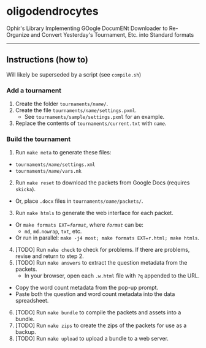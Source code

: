 oligodendrocytes
================

Ophir's Library Implementing GOogle DocumENt Downloader to Re-Organize and Convert Yesterday's Tournament, Etc. into Standard formats

---

## Instructions (how to)

Will likely be superseded by a script (see `compile.sh`)

### Add a tournament

1. Create the folder <code>tournaments/_name_/</code>.
2. Create the file <code>tournaments/_name_/settings.pxml</code>.
   * See <code>tournaments/sample/settings.pxml</code> for an example.
3. Replace the contents of `tournaments/current.txt` with <code>_name_</code>.

### Build the tournament

1. Run `make meta` to generate these files:
  * <code>tournaments/_name_/settings.xml</code>
  * <code>tournaments/_name_/vars.mk</code>
2. Run `make reset` to download the packets from Google Docs (requires `skicka`).
  * Or, place `.docx` files in <code>tournaments/_name_/packets/</code>.
3. Run `make htmls` to generate the web interface for each packet.
  * Or <code>make formats EXT=_format_</code>, where <code>_format_</code> can be:
    * `md`, `md.nowrap`, `txt`, etc.
  * Or run in parallel: `make -j4 most; make formats EXT=r.html; make htmls`.
4. [TODO] Run `make check` to check for problems.
   If there are problems, revise and return to step 2.
5. [TODO] Run `make answers` to extract the question metadata from the packets.
	* In your browser, open each `.w.html` file with `?q` appended to the URL.
  * Copy the word count metadata from the pop-up prompt.
  * Paste both the question and word count metadata into the data spreadsheet.
6. [TODO] Run `make bundle` to compile the packets and assets into a bundle.
7. [TODO] Run `make zips` to create the zips of the packets for use as a backup.
8. [TODO] Run `make upload` to upload a bundle to a web server.
